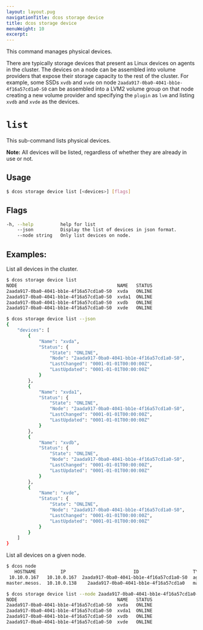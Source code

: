 ```yaml
---
layout: layout.pug
navigationTitle: dcos storage device
title: dcos storage device
menuWeight: 10
excerpt:
---
```


This command manages physical devices.

There are typically storage devices that present as Linux devices on agents in the cluster.
The devices on a node can be assembled into volume providers that expose their storage capacity to the rest of the cluster.
For example, some SSDs `xvdb` and `xvde` on node `2aada917-0ba0-4041-bb1e-4f16a57cd1a0-S0` can be assembled into a LVM2 volume group on that node creating a new volume provider and specifying the `plugin` as `lvm` and listing `xvdb` and `xvde` as the devices.

# `list`

This sub-command lists physical devices.

**Note:** All devices will be listed, regardless of whether they are already in use or not.

## Usage

```bash
$ dcos storage device list [<devices>] [flags]
```

## Flags

```bash
-h, --help          help for list
    --json          Display the list of devices in json format.
    --node string   Only list devices on node.
```

## Examples:

List all devices in the cluster.

```bash
$ dcos storage device list
NODE                                     NAME   STATUS
2aada917-0ba0-4041-bb1e-4f16a57cd1a0-S0  xvda   ONLINE
2aada917-0ba0-4041-bb1e-4f16a57cd1a0-S0  xvda1  ONLINE
2aada917-0ba0-4041-bb1e-4f16a57cd1a0-S0  xvdb   ONLINE
2aada917-0ba0-4041-bb1e-4f16a57cd1a0-S0  xvde   ONLINE
```

```bash
$ dcos storage device list --json
{
    "devices": [
        {
            "Name": "xvda",
            "Status": {
                "State": "ONLINE",
                "Node": "2aada917-0ba0-4041-bb1e-4f16a57cd1a0-S0",
                "LastChanged": "0001-01-01T00:00:00Z",
                "LastUpdated": "0001-01-01T00:00:00Z"
            }
        },
        {
            "Name": "xvda1",
            "Status": {
                "State": "ONLINE",
                "Node": "2aada917-0ba0-4041-bb1e-4f16a57cd1a0-S0",
                "LastChanged": "0001-01-01T00:00:00Z",
                "LastUpdated": "0001-01-01T00:00:00Z"
            }
        },
        {
            "Name": "xvdb",
            "Status": {
                "State": "ONLINE",
                "Node": "2aada917-0ba0-4041-bb1e-4f16a57cd1a0-S0",
                "LastChanged": "0001-01-01T00:00:00Z",
                "LastUpdated": "0001-01-01T00:00:00Z"
            }
        },
        {
            "Name": "xvde",
            "Status": {
                "State": "ONLINE",
                "Node": "2aada917-0ba0-4041-bb1e-4f16a57cd1a0-S0",
                "LastChanged": "0001-01-01T00:00:00Z",
                "LastUpdated": "0001-01-01T00:00:00Z"
            }
        }
    ]
}
```

List all devices on a given node.

```bash
$ dcos node
   HOSTNAME         IP                         ID                    TYPE               REGION      ZONE
 10.10.0.167   10.10.0.167  2aada917-0ba0-4041-bb1e-4f16a57cd1a0-S0  agent            us-west-2  us-west-2b
master.mesos.  10.10.0.138    2aada917-0ba0-4041-bb1e-4f16a57cd1a0   master (leader)  us-west-2  us-west-2b
```

```bash
$ dcos storage device list --node 2aada917-0ba0-4041-bb1e-4f16a57cd1a0-S0
NODE                                     NAME   STATUS
2aada917-0ba0-4041-bb1e-4f16a57cd1a0-S0  xvda   ONLINE
2aada917-0ba0-4041-bb1e-4f16a57cd1a0-S0  xvda1  ONLINE
2aada917-0ba0-4041-bb1e-4f16a57cd1a0-S0  xvdb   ONLINE
2aada917-0ba0-4041-bb1e-4f16a57cd1a0-S0  xvde   ONLINE
```
